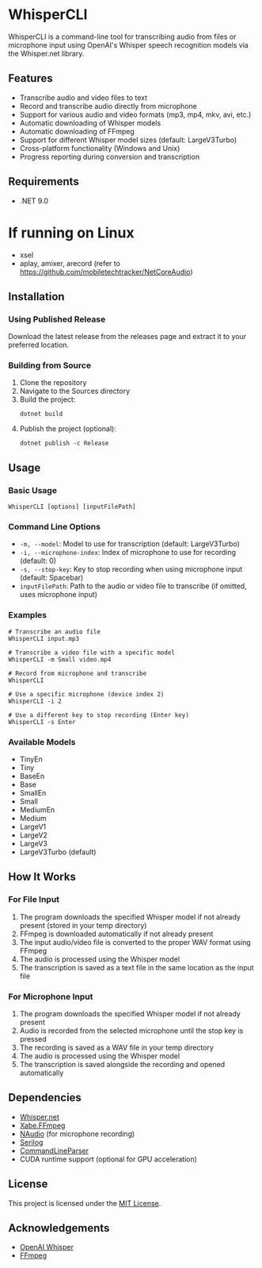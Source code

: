 # WhisperCLI

WhisperCLI is a command-line tool for transcribing audio from files or microphone input using OpenAI's Whisper speech recognition models via the Whisper.net library.

## Features

- Transcribe audio and video files to text
- Record and transcribe audio directly from microphone
- Support for various audio and video formats (mp3, mp4, mkv, avi, etc.)
- Automatic downloading of Whisper models
- Automatic downloading of FFmpeg
- Support for different Whisper model sizes (default: LargeV3Turbo)
- Cross-platform functionality (Windows and Unix)
- Progress reporting during conversion and transcription

## Requirements

- .NET 9.0

# If running on Linux

- xsel
- aplay, amixer, arecord (refer to https://github.com/mobiletechtracker/NetCoreAudio)

## Installation

### Using Published Release

Download the latest release from the releases page and extract it to your preferred location.

### Building from Source

1. Clone the repository
2. Navigate to the Sources directory
3. Build the project:
   ```
   dotnet build
   ```
4. Publish the project (optional):
   ```
   dotnet publish -c Release
   ```

## Usage

### Basic Usage

```
WhisperCLI [options] [inputFilePath]
```

### Command Line Options

- `-m, --model`: Model to use for transcription (default: LargeV3Turbo)
- `-i, --microphone-index`: Index of microphone to use for recording (default: 0)
- `-s, --stop-key`: Key to stop recording when using microphone input (default: Spacebar)
- `inputFilePath`: Path to the audio or video file to transcribe (if omitted, uses microphone input)

### Examples

```
# Transcribe an audio file
WhisperCLI input.mp3

# Transcribe a video file with a specific model
WhisperCLI -m Small video.mp4

# Record from microphone and transcribe
WhisperCLI

# Use a specific microphone (device index 2)
WhisperCLI -i 2

# Use a different key to stop recording (Enter key)
WhisperCLI -s Enter
```

### Available Models

- TinyEn
- Tiny
- BaseEn
- Base
- SmallEn
- Small
- MediumEn
- Medium
- LargeV1
- LargeV2
- LargeV3
- LargeV3Turbo (default)

## How It Works

### For File Input

1. The program downloads the specified Whisper model if not already present (stored in your temp directory)
2. FFmpeg is downloaded automatically if not already present
3. The input audio/video file is converted to the proper WAV format using FFmpeg
4. The audio is processed using the Whisper model
5. The transcription is saved as a text file in the same location as the input file

### For Microphone Input

1. The program downloads the specified Whisper model if not already present
2. Audio is recorded from the selected microphone until the stop key is pressed
3. The recording is saved as a WAV file in your temp directory
4. The audio is processed using the Whisper model
5. The transcription is saved alongside the recording and opened automatically

## Dependencies

- [Whisper.net](https://github.com/sandrohanea/whisper.net)
- [Xabe.FFmpeg](https://github.com/tomaszzmuda/Xabe.FFmpeg)
- [NAudio](https://github.com/naudio/NAudio) (for microphone recording)
- [Serilog](https://serilog.net/)
- [CommandLineParser](https://github.com/commandlineparser/commandline)
- CUDA runtime support (optional for GPU acceleration)

## License

This project is licensed under the [MIT License](LICENSE).

## Acknowledgements

- [OpenAI Whisper](https://github.com/openai/whisper)
- [FFmpeg](https://ffmpeg.org/)
